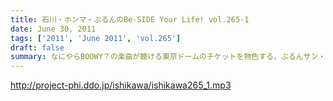```yaml
---
title: 石川・ホンマ・ぶるんのBe-SIDE Your Life! vol.265-1
date: June 30, 2011
tags: ['2011', 'June 2011', 'vol.265']
draft: false
summary: なにやらBOOWY？の楽曲が聴ける東京ドームのチケットを物色する、ぶるんサン・ホンマサンが・・・あれ！？ホンマサンっ！そうだったの！？！？NAMAE
---
```


http://project-phi.ddo.jp/ishikawa/ishikawa265_1.mp3